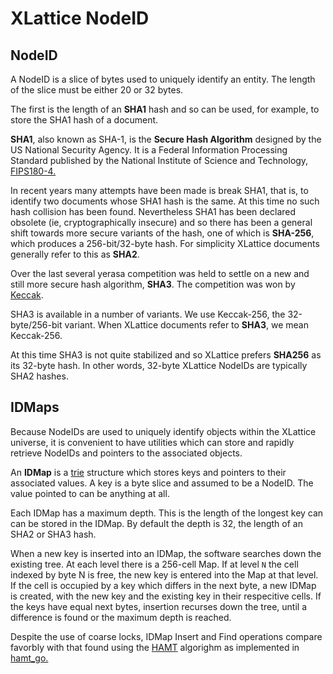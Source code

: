 <h1 class="libTop">XLattice NodeID</h1>

## NodeID

A NodeID is a slice of bytes used to uniquely identify an entity.  The
length of the slice must be either 20 or 32 bytes.

The first is the length of an **SHA1** hash and so can be used, for example,
to store the SHA1 hash of a document.

**SHA1**, also known as SHA-1, is the **Secure Hash Algorithm**
designed by the US National Security Agency.
It is a Federal Information Processing Standard published by the National
Institute of Science and Technology,
[FIPS180-4.](http://csrc.nist.gov/publications/fips/fips180-4/fips-180-4.pdf)

In recent years many attempts have been made is break SHA1, that is, to
identify two documents whose SHA1 hash is the same.  At this time no such
hash collision has been found.  Nevertheless SHA1 has been declared obsolete
(ie, cryptographically insecure) and so there has been a general shift towards
more secure variants of the hash, one of which is **SHA-256**, which produces a
256-bit/32-byte hash.  For simplicity XLattice documents generally refer
to this as **SHA2**.

Over the last several yerasa competition was held to settle on a
new and still more secure hash algorithm, **SHA3**.  The competition was won by
[Keccak](http://noekeon.org/Keccak-implementation-3.2.pdf).

SHA3 is available in a number of variants.  We use Keccak-256, the
32-byte/256-bit variant.  When XLattice documents refer to **SHA3**, we mean
Keccak-256.

At this time SHA3 is not quite stabilized and so XLattice prefers **SHA256**
as its 32-byte hash.
In other words, 32-byte XLattice NodeIDs are typically
SHA2 hashes.

## IDMaps

Because NodeIDs are used to uniquely identify objects within the XLattice
universe, it is convenient to have utilities which can store and rapidly
retrieve NodeIDs and pointers to the associated objects.

An **IDMap** is a
[trie](https://en.wikipedia.org/wiki/Trie)
structure which stores keys and pointers to their associated
values.  A key is a byte slice and assumed to be a NodeID.
The value pointed to can be anything at all.

Each IDMap has a maximum depth.  This is the length of the longest key can
can be stored in the IDMap.  By default the depth is 32, the length of an
SHA2 or SHA3 hash.

When a new key is inserted into an IDMap, the software searches down the
existing tree.  At each level there is a 256-cell Map.  If at level `N` the
cell indexed by byte N is free, the new key is entered into the Map at
that level.  If the cell is occupied by a key which differs in the next
byte, a new IDMap is created, with the new key and the existing key in their
respecitive cells.  If the keys have equal next bytes, insertion recurses
down the tree, until a difference is found or the maximum depth is reached.

Despite the use of coarse locks, IDMap
Insert and Find operations compare favorbly with that found using the
[HAMT](http://en.wikipedia.org/wiki/Hash_array_mapped_trie)
algorighm as implemented in
[hamt_go.](http://jddixon.github.io/hamt_go)

